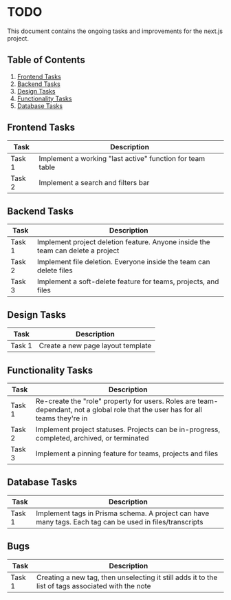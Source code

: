 # TODO

This document contains the ongoing tasks and improvements for the next.js project.

## Table of Contents

1. [Frontend Tasks](#frontend-tasks)
2. [Backend Tasks](#backend-tasks)
3. [Design Tasks](#design-tasks)
4. [Functionality Tasks](#functionality-tasks)
5. [Database Tasks](#database-tasks)

## Frontend Tasks

| Task   | Description                                               |
| ------ | --------------------------------------------------------- |
| Task 1 | Implement a working "last active" function for team table |
| Task 2 | Implement a search and filters bar                        |

## Backend Tasks

| Task   | Description                                                                     |
| ------ | ------------------------------------------------------------------------------- |
| Task 1 | Implement project deletion feature. Anyone inside the team can delete a project |
| Task 2 | Implement file deletion. Everyone inside the team can delete files              |
| Task 3 | Implement a soft-delete feature for teams, projects, and files                  |

## Design Tasks

| Task   | Description                       |
| ------ | --------------------------------- |
| Task 1 | Create a new page layout template |

## Functionality Tasks

| Task   | Description                                                                                                                     |
| ------ | ------------------------------------------------------------------------------------------------------------------------------- |
| Task 1 | Re-create the "role" property for users. Roles are team-dependant, not a global role that the user has for all teams they're in |
| Task 2 | Implement project statuses. Projects can be in-progress, completed, archived, or terminated                                     |
| Task 3 | Implement a pinning feature for teams, projects and files                                                                       |

## Database Tasks

| Task   | Description                                                                                              |
| ------ | -------------------------------------------------------------------------------------------------------- |
| Task 1 | Implement tags in Prisma schema. A project can have many tags. Each tag can be used in files/transcripts |

## Bugs

| Task   | Description                                                                                        |
| ------ | -------------------------------------------------------------------------------------------------- |
| Task 1 | Creating a new tag, then unselecting it still adds it to the list of tags associated with the note |
